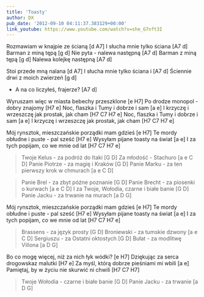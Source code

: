 ```yaml
---
title: 'Toasty'
author: DX
pub_date: '2012-09-10 04:11:37.383129+00:00'
link_youtube: https://www.youtube.com/watch?v=she_G7nft3I
---
```


Rozmawiam w knajpie ze ścianą [d A7]
I słucha mnie tylko ściana [A7 d]
Barman z miną tępą [g d]
Nie pyta - nalewa następną [A7 d]
Barman z miną tępą [g d]
Nalewa kolejkę następną [A7 d]

Stoi przede mną nalana [d A7]
I słucha mnie tylko ściana i [A7 d]
Ściennie drwi z moich zwierzeń [g d]
- A na co liczyłeś, frajerze? [A7 d]

Wyruszam więc w miasta bebechy przeszklone [e H7]
Po drodze monopol - dobry znajomy [H7 e]
Noc, flaszka i Tumy i dobrze i sam [a e]
I krzyczę i wrzeszczę jak prostak, jak cham [H7 C7 H7 e]
Noc, flaszka i Tumy i dobrze i sam [a e]
I krzyczę i wrzeszczę jak prostak, jak cham [H7 C7 H7 e]

Mój rynsztok, mieszczańskie porządki mam gdzieś [e H7]
Te mordy obłudne i puste - pal sześć [H7 e]
Wysyłam pijane toasty na świat [a e]
I za tych popijam, co we mnie od lat [H7 C7 H7 e]

>Twoje Kelus - za podróż do Itaki [G D] 
>Za młodość - Stachuro [a e C D]
>Panie Piotrze - za magię i Kraków [G D] 
>Panie Marku - za ten pierwszy krok w chmurach [a e C D]

>Panie Brel - za zbyt późne poznanie [G D] 
>Panie Brecht - za piosenki o kurwach [a e C D]
>I za Twoje, Wołodia, czarne i białe banie [G D] 
>Panie Jacku - za trwanie na murach [a D G]

Mój rynsztok, mieszczańskie porządki mam gdzieś [e H7]
Te mordy obłudne i puste - pal sześć [H7 e]
Wysyłam pijane toasty na świat [a e]
I za tych popijam, co we mnie od lat [H7 C7 H7 e]

>Brassens - za język prosty [G D] 
>Broniewski - za tumskie dzwony  [a e C D]
>Sergiuszu - za Ostatni oktostych  [G D] 
>Bułat - za modlitwę Villona [a D G]

Bo co mogę więcej, niż za nich łyk wódki? [e H7]
Dziękując za serca drogowskaz malutki [H7 e]
Za myśl, którą dobrze pieśniami mi wbili  [a e]
Pamiętaj, by w życiu nie skurwić ni chwili [H7 C7 H7]

>Twoje Wołodia - czarne i białe banie [G D] 
>Panie Jacku - za trwanie [a D G]